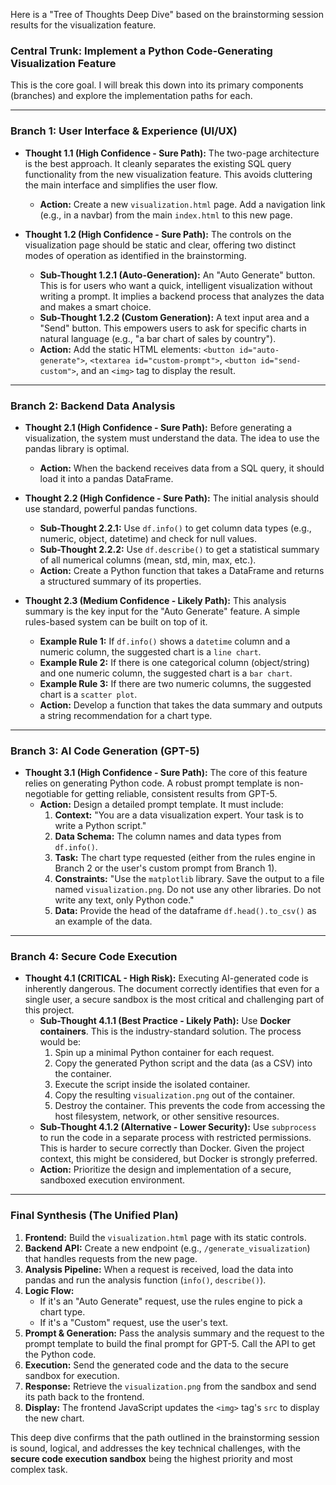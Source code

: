Here is a "Tree of Thoughts Deep Dive" based on the brainstorming session results for the visualization feature.

### **Central Trunk: Implement a Python Code-Generating Visualization Feature**

This is the core goal. I will break this down into its primary components (branches) and explore the implementation paths for each.

---

### **Branch 1: User Interface & Experience (UI/UX)**

*   **Thought 1.1 (High Confidence - Sure Path):** The two-page architecture is the best approach. It cleanly separates the existing SQL query functionality from the new visualization feature. This avoids cluttering the main interface and simplifies the user flow.
    *   **Action:** Create a new `visualization.html` page. Add a navigation link (e.g., in a navbar) from the main `index.html` to this new page.

*   **Thought 1.2 (High Confidence - Sure Path):** The controls on the visualization page should be static and clear, offering two distinct modes of operation as identified in the brainstorming.
    *   **Sub-Thought 1.2.1 (Auto-Generation):** An "Auto Generate" button. This is for users who want a quick, intelligent visualization without writing a prompt. It implies a backend process that analyzes the data and makes a smart choice.
    *   **Sub-Thought 1.2.2 (Custom Generation):** A text input area and a "Send" button. This empowers users to ask for specific charts in natural language (e.g., "a bar chart of sales by country").
    *   **Action:** Add the static HTML elements: `<button id="auto-generate">`, `<textarea id="custom-prompt">`, `<button id="send-custom">`, and an `<img>` tag to display the result.

---

### **Branch 2: Backend Data Analysis**

*   **Thought 2.1 (High Confidence - Sure Path):** Before generating a visualization, the system must understand the data. The idea to use the pandas library is optimal.
    *   **Action:** When the backend receives data from a SQL query, it should load it into a pandas DataFrame.

*   **Thought 2.2 (High Confidence - Sure Path):** The initial analysis should use standard, powerful pandas functions.
    *   **Sub-Thought 2.2.1:** Use `df.info()` to get column data types (e.g., numeric, object, datetime) and check for null values.
    *   **Sub-Thought 2.2.2:** Use `df.describe()` to get a statistical summary of all numerical columns (mean, std, min, max, etc.).
    *   **Action:** Create a Python function that takes a DataFrame and returns a structured summary of its properties.

*   **Thought 2.3 (Medium Confidence - Likely Path):** This analysis summary is the key input for the "Auto Generate" feature. A simple rules-based system can be built on top of it.
    *   **Example Rule 1:** If `df.info()` shows a `datetime` column and a numeric column, the suggested chart is a `line chart`.
    *   **Example Rule 2:** If there is one categorical column (object/string) and one numeric column, the suggested chart is a `bar chart`.
    *   **Example Rule 3:** If there are two numeric columns, the suggested chart is a `scatter plot`.
    *   **Action:** Develop a function that takes the data summary and outputs a string recommendation for a chart type.

---

### **Branch 3: AI Code Generation (GPT-5)**

*   **Thought 3.1 (High Confidence - Sure Path):** The core of this feature relies on generating Python code. A robust prompt template is non-negotiable for getting reliable, consistent results from GPT-5.
    *   **Action:** Design a detailed prompt template. It must include:
        1.  **Context:** "You are a data visualization expert. Your task is to write a Python script."
        2.  **Data Schema:** The column names and data types from `df.info()`.
        3.  **Task:** The chart type requested (either from the rules engine in Branch 2 or the user's custom prompt from Branch 1).
        4.  **Constraints:** "Use the `matplotlib` library. Save the output to a file named `visualization.png`. Do not use any other libraries. Do not write any text, only Python code."
        5.  **Data:** Provide the head of the dataframe `df.head().to_csv()` as an example of the data.

---

### **Branch 4: Secure Code Execution**

*   **Thought 4.1 (CRITICAL - High Risk):** Executing AI-generated code is inherently dangerous. The document correctly identifies that even for a single user, a secure sandbox is the most critical and challenging part of this project.
    *   **Sub-Thought 4.1.1 (Best Practice - Likely Path):** Use **Docker containers**. This is the industry-standard solution. The process would be:
        1.  Spin up a minimal Python container for each request.
        2.  Copy the generated Python script and the data (as a CSV) into the container.
        3.  Execute the script inside the isolated container.
        4.  Copy the resulting `visualization.png` out of the container.
        5.  Destroy the container.
        This prevents the code from accessing the host filesystem, network, or other sensitive resources.
    *   **Sub-Thought 4.1.2 (Alternative - Lower Security):** Use `subprocess` to run the code in a separate process with restricted permissions. This is harder to secure correctly than Docker. Given the project context, this might be considered, but Docker is strongly preferred.
    *   **Action:** Prioritize the design and implementation of a secure, sandboxed execution environment.

---

### **Final Synthesis (The Unified Plan)**

1.  **Frontend:** Build the `visualization.html` page with its static controls.
2.  **Backend API:** Create a new endpoint (e.g., `/generate_visualization`) that handles requests from the new page.
3.  **Analysis Pipeline:** When a request is received, load the data into pandas and run the analysis function (`info()`, `describe()`).
4.  **Logic Flow:**
    *   If it's an "Auto Generate" request, use the rules engine to pick a chart type.
    *   If it's a "Custom" request, use the user's text.
5.  **Prompt & Generation:** Pass the analysis summary and the request to the prompt template to build the final prompt for GPT-5. Call the API to get the Python code.
6.  **Execution:** Send the generated code and the data to the secure sandbox for execution.
7.  **Response:** Retrieve the `visualization.png` from the sandbox and send its path back to the frontend.
8.  **Display:** The frontend JavaScript updates the `<img>` tag's `src` to display the new chart.

This deep dive confirms that the path outlined in the brainstorming session is sound, logical, and addresses the key technical challenges, with the **secure code execution sandbox** being the highest priority and most complex task.